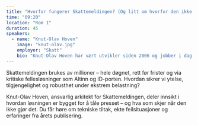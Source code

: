 ```yaml
---
title: "Hvorfor fungerer Skattemeldingen? (Og litt om hvorfor den ikke gjør det)"
time: "09:20"
location: "Rom 1"
duration: 45
speakers:
  - name: "Knut-Olav Hoven"
    image: "knut-olav.jpg"
    employer: "Skatt"
    bio: "Knut-Olav Hoven har vært utvikler siden 2006 og jobber i dag som ansvarlig arkitekt for Skattemeldingen i Skatteetaten. Han har fokus på løsninger som skal fungere – også når belastningen er som høyest."
---
```


Skattemeldingen brukes av millioner – hele døgnet, rett før frister og via kritiske fellesløsninger som Altinn og ID-porten. Hvordan sikrer vi ytelse, tilgjengelighet og robusthet under ekstrem belastning?

Knut-Olav Hoven, ansvarlig arkitekt for Skattemeldingen, deler innsikt i hvordan løsningen er bygget for å tåle presset – og hva som skjer når den ikke gjør det. Du får høre om tekniske tiltak, ekte feilsituasjoner og erfaringer fra årets publisering.
